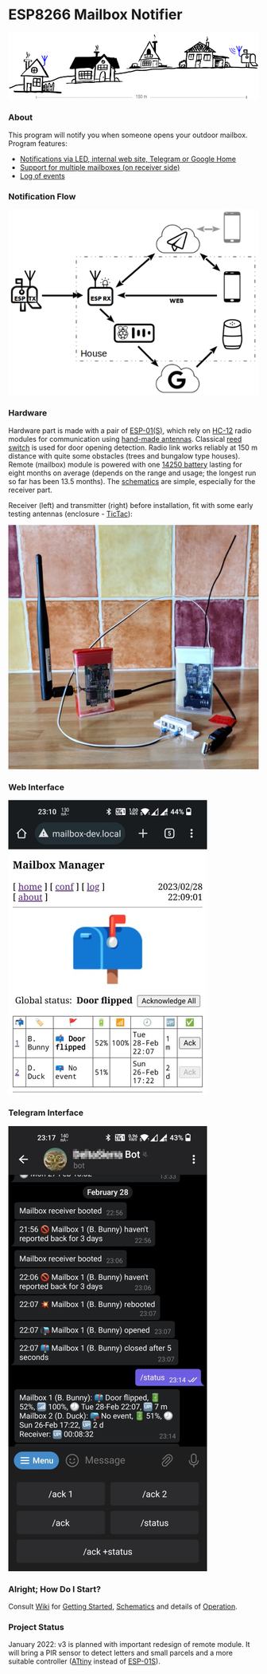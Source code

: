 # ESP8266 Mailbox Notifier

![modules](doc/images/town.png)

### About

This program will notify you when someone opens your outdoor mailbox. Program features:

* [Notifications via LED, internal web site, Telegram or Google Home](https://github.com/denis-stepanov/esp8266-mailbox/wiki/Operation#notifications)
* [Support for multiple mailboxes (on receiver side)](https://github.com/denis-stepanov/esp8266-mailbox/wiki/Operation#front-page)
* [Log of events](https://github.com/denis-stepanov/esp8266-mailbox/wiki/Operation#event-log-page)

### Notification Flow

![modules](doc/images/cloud.png)

### Hardware

Hardware part is made with a pair of [ESP-01(S)](https://github.com/denis-stepanov/esp8266-mailbox/wiki/ESP-01), which rely on [HC-12](https://github.com/denis-stepanov/esp8266-mailbox/wiki/HC-12) radio modules for communication using [hand-made antennas](https://github.com/denis-stepanov/esp8266-mailbox/wiki/Antennas). Classical [reed switch](https://github.com/denis-stepanov/esp8266-mailbox/wiki/Schematics#remote-module-transmitter-mailbox) is used for door opening detection. Radio link works reliably at 150 m distance with quite some obstacles (trees and bungalow type houses). Remote (mailbox) module is powered with one [14250 battery](https://github.com/denis-stepanov/esp8266-mailbox/wiki/Battery) lasting for eight months on average (depends on the range and usage; the longest run so far has been 13.5 months). The [schematics](https://github.com/denis-stepanov/esp8266-mailbox/wiki/Schematics) are simple, especially for the receiver part.

Receiver (left) and transmitter (right) before installation, fit with some early testing antennas (enclosure - [TicTac](https://www.tictac.com)):

![modules](doc/images/modules.jpg)

### Web Interface

![web interface](doc/images/web.jpg)

### Telegram Interface

![Telegram interface](doc/images/telegram.jpg)

### Alright; How Do I Start?

Consult [Wiki](https://github.com/denis-stepanov/esp8266-mailbox/wiki) for [Getting Started](https://github.com/denis-stepanov/esp8266-mailbox/wiki/Getting-Started), [Schematics](https://github.com/denis-stepanov/esp8266-mailbox/wiki/Schematics) and details of [Operation](https://github.com/denis-stepanov/esp8266-mailbox/wiki/Operation).

### Project Status
January 2022: v3 is planned with important redesign of remote module. It will bring a PIR sensor to detect letters and small parcels and a more suitable controller ([ATtiny](https://github.com/SpenceKonde/megaTinyCore) instead of [ESP-01S](https://github.com/denis-stepanov/esp8266-mailbox/wiki/ESP-01)).
